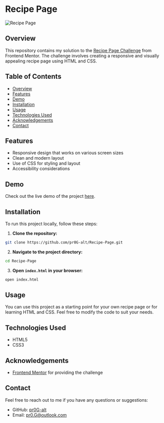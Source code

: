 # Recipe Page

![Recipe Page](https://res.cloudinary.com/dz209s6jk/image/upload/f_auto,q_auto,w_900/Screenshots/uflfygqfi7vgpksflihi.jpg)


## Overview

This repository contains my solution to the [Recipe Page Challenge](https://www.frontendmentor.io/challenges/recipe-page-KiTsR8QQKm) from Frontend Mentor. The challenge involves creating a responsive and visually appealing recipe page using HTML and CSS.


## Table of Contents

- [Overview](#overview)
- [Features](#features)
- [Demo](#demo)
- [Installation](#installation)
- [Usage](#usage)
- [Technologies Used](#technologies-used)
- [Acknowledgements](#acknowledgements)
- [Contact](#contact)


## Features

- Responsive design that works on various screen sizes
- Clean and modern layout
- Use of CSS for styling and layout
- Accessibility considerations


## Demo

Check out the live demo of the project [here](https://pr0g-alt.github.io/Recipe-Page/).


## Installation

To run this project locally, follow these steps:

1. **Clone the repository:**

```sh
git clone https://github.com/pr0G-alt/Recipe-Page.git
```

2. **Navigate to the project directory:**

```sh
cd Recipe-Page
```

3. **Open `index.html` in your browser:**

```sh
open index.html
```


## Usage

You can use this project as a starting point for your own recipe page or for learning HTML and CSS. Feel free to modify the code to suit your needs.


## Technologies Used

- HTML5
- CSS3


## Acknowledgements

- [Frontend Mentor](https://www.frontendmentor.io) for providing the challenge


## Contact

Feel free to reach out to me if you have any questions or suggestions:

- GitHub: [pr0G-alt](https://github.com/pr0G-alt)
- Email: pr0.G@outlook.com
